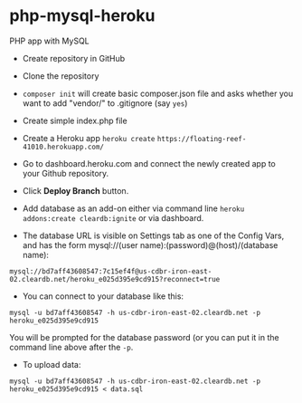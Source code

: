 # php-mysql-heroku
PHP app with MySQL

- Create repository in GitHub

- Clone the repository

- ```composer init``` will create basic composer.json file and asks whether you want to add "vendor/" to .gitignore (say ```yes```)

- Create simple index.php file

- Create a Heroku app ```heroku create```
```https://floating-reef-41010.herokuapp.com/```

- Go to dashboard.heroku.com and connect the newly created app to your Github repository.

- Click **Deploy Branch** button.

- Add database as an add-on either via command line ```heroku addons:create cleardb:ignite``` or via dashboard.

- The database URL is visible on Settings tab as one of the Config Vars, and has the form mysql://(user name):(password)@(host)/(database name):

```mysql://bd7aff43608547:7c15ef4f@us-cdbr-iron-east-02.cleardb.net/heroku_e025d395e9cd915?reconnect=true```

- You can connect to your database like this:

```mysql -u bd7aff43608547 -h us-cdbr-iron-east-02.cleardb.net -p heroku_e025d395e9cd915```

You will be prompted for the database password (or you can put it in the command line above after the ```-p```.

- To upload data:

```mysql -u bd7aff43608547 -h us-cdbr-iron-east-02.cleardb.net -p heroku_e025d395e9cd915 < data.sql```






